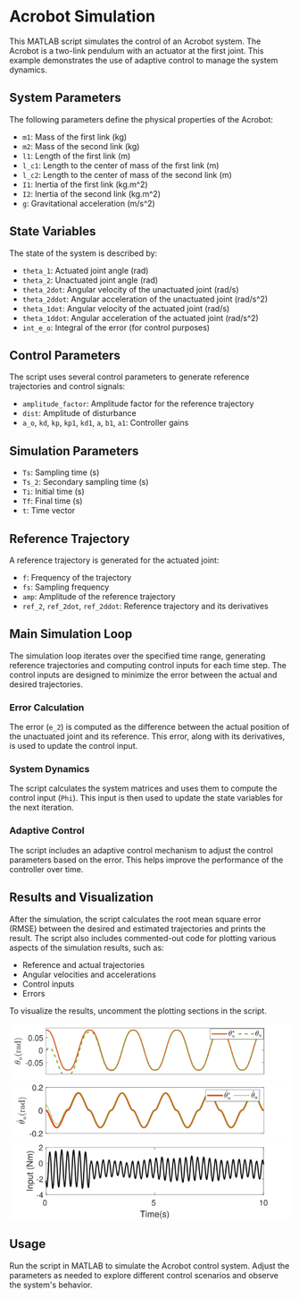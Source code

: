 # Acrobot Simulation

This MATLAB script simulates the control of an Acrobot system. The Acrobot is a two-link pendulum with an actuator at the first joint. This example demonstrates the use of adaptive control to manage the system dynamics.

## System Parameters
The following parameters define the physical properties of the Acrobot:

- `m1`: Mass of the first link (kg)
- `m2`: Mass of the second link (kg)
- `l1`: Length of the first link (m)
- `l_c1`: Length to the center of mass of the first link (m)
- `l_c2`: Length to the center of mass of the second link (m)
- `I1`: Inertia of the first link (kg.m^2)
- `I2`: Inertia of the second link (kg.m^2)
- `g`: Gravitational acceleration (m/s^2)

## State Variables
The state of the system is described by:

- `theta_1`: Actuated joint angle (rad)
- `theta_2`: Unactuated joint angle (rad)
- `theta_2dot`: Angular velocity of the unactuated joint (rad/s)
- `theta_2ddot`: Angular acceleration of the unactuated joint (rad/s^2)
- `theta_1dot`: Angular velocity of the actuated joint (rad/s)
- `theta_1ddot`: Angular acceleration of the actuated joint (rad/s^2)
- `int_e_o`: Integral of the error (for control purposes)

## Control Parameters
The script uses several control parameters to generate reference trajectories and control signals:

- `amplitude_factor`: Amplitude factor for the reference trajectory
- `dist`: Amplitude of disturbance
- `a_o`, `kd`, `kp`, `kp1`, `kd1`, `a`, `b1`, `a1`: Controller gains

## Simulation Parameters
- `Ts`: Sampling time (s)
- `Ts_2`: Secondary sampling time (s)
- `Ti`: Initial time (s)
- `Tf`: Final time (s)
- `t`: Time vector

## Reference Trajectory
A reference trajectory is generated for the actuated joint:

- `f`: Frequency of the trajectory
- `fs`: Sampling frequency
- `amp`: Amplitude of the reference trajectory
- `ref_2`, `ref_2dot`, `ref_2ddot`: Reference trajectory and its derivatives

## Main Simulation Loop
The simulation loop iterates over the specified time range, generating reference trajectories and computing control inputs for each time step. The control inputs are designed to minimize the error between the actual and desired trajectories.

### Error Calculation
The error (`e_2`) is computed as the difference between the actual position of the unactuated joint and its reference. This error, along with its derivatives, is used to update the control input.

### System Dynamics
The script calculates the system matrices and uses them to compute the control input (`Phi`). This input is then used to update the state variables for the next iteration.

### Adaptive Control
The script includes an adaptive control mechanism to adjust the control parameters based on the error. This helps improve the performance of the controller over time.

## Results and Visualization
After the simulation, the script calculates the root mean square error (RMSE) between the desired and estimated trajectories and prints the result. The script also includes commented-out code for plotting various aspects of the simulation results, such as:

- Reference and actual trajectories
- Angular velocities and accelerations
- Control inputs
- Errors

To visualize the results, uncomment the plotting sections in the script.
<div align="center">
<img width="605" src="Dual_Model_Free_Code/Acrobot/Tracking.png" />
</div>

<div align="center">
<img width="605" src="Dual_Model_Free_Code/Acrobot/Velocity of underactuated joint.png" />
</div>

<div align="center">
<img width="605" src="Dual_Model_Free_Code/Acrobot/Control input.png" />
</div>

## Usage
Run the script in MATLAB to simulate the Acrobot control system. Adjust the parameters as needed to explore different control scenarios and observe the system's behavior.

